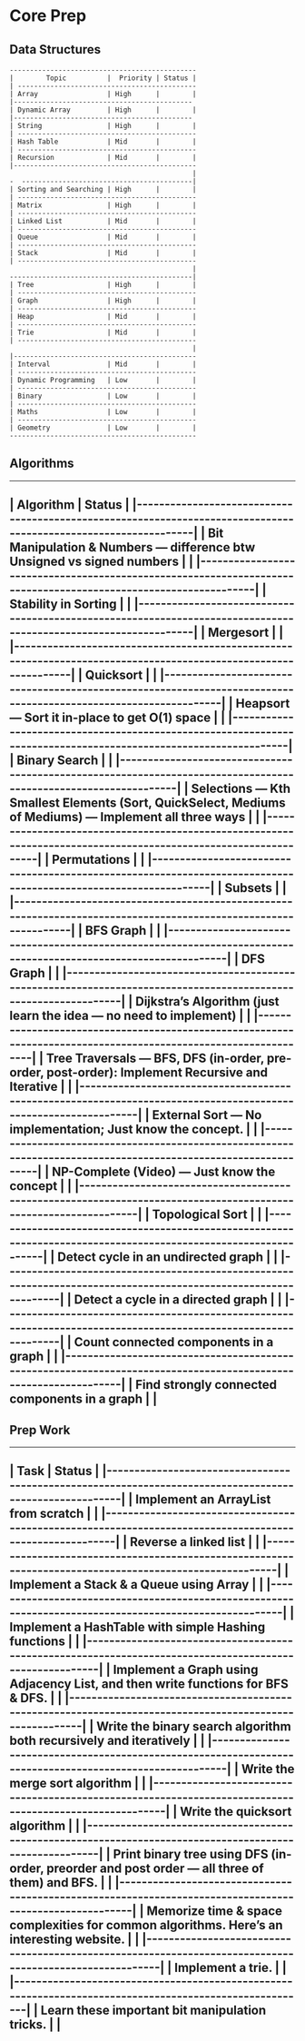# Core Prep 

## Data Structures

    ----------------------------------------------
    |        Topic          |  Priority | Status |
    | --------------------------------------------
    | Array                 | High      |        |
    |--------------------------------------------
    | Dynamic Array         | High      |        |
    |--------------------------------------------
    | String                | High      |        |
    | --------------------------------------------
    | Hash Table            | Mid       |        |
    | --------------------------------------------
    | Recursion             | Mid       |        |
    |---------------------------------------------
                                                 |
    -  ------------------------------------------|
    | Sorting and Searching | High      |        |
    | --------------------------------------------
    | Matrix                | High      |        |
    | --------------------------------------------
    | Linked List           | Mid       |        |
    | --------------------------------------------
    | Queue                 | Mid       |        |
    | --------------------------------------------
    | Stack                 | Mid       |        |
    | --------------------------------------------
                                                 |
    ---------------------------------------------|
    | Tree                  | High      |        |
    | --------------------------------------------
    | Graph                 | High      |        |
    | --------------------------------------------
    | Heap                  | Mid       |        |
    | --------------------------------------------
    | Trie                  | Mid       |        |
    | --------------------------------------------
                                                 |
    |---------------------------------------------
    | Interval              | Mid       |        |
    | --------------------------------------------
    | Dynamic Programming   | Low       |        |
    | --------------------------------------------
    | Binary                | Low       |        |
    | --------------------------------------------
    | Maths                 | Low       |        |
    | --------------------------------------------
    | Geometry              | Low       |        |
    ----------------------------------------------


## Algorithms

   ------------------------------------------------------------------------------------------------------------------
   |                                   Algorithm                                                           | Status |
   |----------------------------------------------------------------------------------------------------------------|
   | Bit Manipulation & Numbers — difference btw Unsigned vs signed numbers                                |        |
   |----------------------------------------------------------------------------------------------------------------|
   | Stability in Sorting                                                                                  |        |
   |----------------------------------------------------------------------------------------------------------------|
   | Mergesort                                                                                             |        |
   |----------------------------------------------------------------------------------------------------------------|
   | Quicksort                                                                                             |        | 
   |----------------------------------------------------------------------------------------------------------------|
   | Heapsort — Sort it in-place to get O(1) space                                                         |        |
   |----------------------------------------------------------------------------------------------------------------|
   | Binary Search                                                                                         |        |
   |----------------------------------------------------------------------------------------------------------------|
   | Selections — Kth Smallest Elements (Sort, QuickSelect, Mediums of Mediums) — Implement all three ways |        |
   |----------------------------------------------------------------------------------------------------------------|
   | Permutations                                                                                          |        |
   |----------------------------------------------------------------------------------------------------------------|
   | Subsets                                                                                               |        |
   |----------------------------------------------------------------------------------------------------------------|
   | BFS Graph                                                                                             |        |
   |----------------------------------------------------------------------------------------------------------------|
   | DFS Graph                                                                                             |        |
   |----------------------------------------------------------------------------------------------------------------|
   | Dijkstra’s Algorithm (just learn the idea — no need to implement)                                     |        |
   |----------------------------------------------------------------------------------------------------------------|
   | Tree Traversals — BFS, DFS (in-order, pre-order, post-order): Implement Recursive and Iterative       |        | 
   |----------------------------------------------------------------------------------------------------------------|
   | External Sort — No implementation; Just know the concept.                                             |        |
   |----------------------------------------------------------------------------------------------------------------|
   | NP-Complete (Video) — Just know the concept                                                           |        |
   |----------------------------------------------------------------------------------------------------------------|
   | Topological Sort                                                                                      |        |
   |----------------------------------------------------------------------------------------------------------------|
   | Detect cycle in an undirected graph                                                                   |        |
   |----------------------------------------------------------------------------------------------------------------|
   | Detect a cycle in a directed graph                                                                    |        |
   |----------------------------------------------------------------------------------------------------------------|
   | Count connected components in a graph                                                                 |        |
   |----------------------------------------------------------------------------------------------------------------|
   | Find strongly connected components in a graph                                                         |        |
   ------------------------------------------------------------------------------------------------------------------


## Prep Work

   ---------------------------------------------------------------------------------------------------------- 
   |                                     Task                                                     |  Status |
   |--------------------------------------------------------------------------------------------------------| 
   | Implement an ArrayList from scratch                                                          |         |
   |--------------------------------------------------------------------------------------------------------| 
   | Reverse a linked list                                                                        |         |
   |--------------------------------------------------------------------------------------------------------| 
   | Implement a Stack & a Queue using Array                                                      |         |
   |--------------------------------------------------------------------------------------------------------| 
   | Implement a HashTable with simple Hashing functions                                          |         |
   |--------------------------------------------------------------------------------------------------------| 
   | Implement a Graph using Adjacency List, and then write functions for BFS & DFS.              |         |
   |--------------------------------------------------------------------------------------------------------| 
   | Write the binary search algorithm both recursively and iteratively                           |         |
   |--------------------------------------------------------------------------------------------------------| 
   | Write the merge sort algorithm                                                               |         |
   |--------------------------------------------------------------------------------------------------------| 
   | Write the quicksort algorithm                                                                |         |
   |--------------------------------------------------------------------------------------------------------| 
   | Print binary tree using DFS (in-order, preorder and post order — all three of them) and BFS. |         |
   |--------------------------------------------------------------------------------------------------------| 
   | Memorize time & space complexities for common algorithms. Here’s an interesting website.     |         |
   |--------------------------------------------------------------------------------------------------------| 
   | Implement a trie.                                                                            |         |
   |--------------------------------------------------------------------------------------------------------| 
   | Learn these important bit manipulation tricks.                                               |         |
   ----------------------------------------------------------------------------------------------------------

